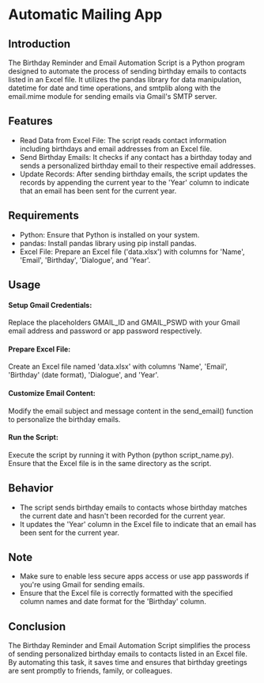 # Automatic Mailing App
 
## Introduction

The Birthday Reminder and Email Automation Script is a Python program designed to automate the process of sending birthday emails to contacts listed in an Excel file. It utilizes the pandas library for data manipulation, datetime for date and time operations, and smtplib along with the email.mime module for sending emails via Gmail's SMTP server.

## Features

- Read Data from Excel File: The script reads contact information including birthdays and email addresses from an Excel file.
- Send Birthday Emails: It checks if any contact has a birthday today and sends a personalized birthday email to their respective email addresses.
- Update Records: After sending birthday emails, the script updates the records by appending the current year to the 'Year' column to indicate that an email has been sent for the current year.

## Requirements

- Python: Ensure that Python is installed on your system.
- pandas: Install pandas library using pip install pandas.
- Excel File: Prepare an Excel file ('data.xlsx') with columns for 'Name', 'Email', 'Birthday', 'Dialogue', and 'Year'.

## Usage

#### Setup Gmail Credentials:

Replace the placeholders GMAIL_ID and GMAIL_PSWD with your Gmail email address and password or app password respectively.

#### Prepare Excel File:

Create an Excel file named 'data.xlsx' with columns 'Name', 'Email', 'Birthday' (date format), 'Dialogue', and 'Year'.

#### Customize Email Content:

Modify the email subject and message content in the send_email() function to personalize the birthday emails.

#### Run the Script:

Execute the script by running it with Python (python script_name.py). Ensure that the Excel file is in the same directory as the script.

## Behavior

- The script sends birthday emails to contacts whose birthday matches the current date and hasn't been recorded for the current year.
- It updates the 'Year' column in the Excel file to indicate that an email has been sent for the current year.

## Note

- Make sure to enable less secure apps access or use app passwords if you're using Gmail for sending emails.
- Ensure that the Excel file is correctly formatted with the specified column names and date format for the 'Birthday' column.

## Conclusion

The Birthday Reminder and Email Automation Script simplifies the process of sending personalized birthday emails to contacts listed in an Excel file. By automating this task, it saves time and ensures that birthday greetings are sent promptly to friends, family, or colleagues.
